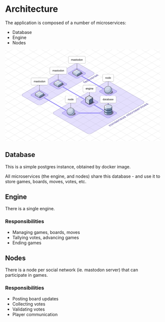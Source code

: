 # Architecture

The application is composed of a number of microservices:

* Database
* Engine
* Nodes

![Consensus diagram showing arrangement of services](images/consensus-diagram.png "Consensus diagram showing arrangement of services")

## Database

This is a simple postgres instance, obtained by docker image.

All microservices (the engine, and nodes) share this database - and use it to store games, boards, moves, votes, etc.

## Engine

There is a single engine.

### Responsibilities

* Managing games, boards, moves
* Tallying votes, advancing games
* Ending games

## Nodes

There is a node per social network (ie. mastodon server) that can participate in games.

### Responsibilities

* Posting board updates
* Collecting votes
* Validating votes
* Player communication

